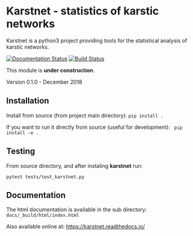 # Karstnet - statistics of karstic networks

Karstnet is a python3 project providing tools for the statistical analysis of karstic networks.

[![Documentation Status](https://readthedocs.org/projects/karstnet/badge/?version=latest)](https://karstnet.readthedocs.io/en/latest/?badge=latest)
[![Build Status](https://travis-ci.org/UniNE-CHYN/karstnet.svg?branch=master)](https://travis-ci.org/UniNE-CHYN/karstnet)

This module is **under construction**.

Version 0.1.0 - December 2018



## Installation

Install from source (from project main directory):
`pip install .`

If you want to run it directly from source (useful for development):
` pip install -e .`



## Testing

From source directory, and after instaling **karstnet** run:

`pytest tests/test_karstnet.py`



## Documentation

The html documentation is available in the sub directory:  ``docs/_build/html/index.html``

Also available online at: https://karstnet.readthedocs.io/

